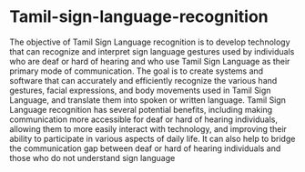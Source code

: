 # Tamil-sign-language-recognition

The objective of Tamil Sign Language recognition is to develop technology that can recognize and interpret sign language gestures used by individuals who are deaf or hard of hearing and who use Tamil Sign Language as their primary mode of communication. The goal is to create systems and software that can accurately and efficiently recognize the various hand gestures, facial expressions, and body movements used in Tamil Sign Language, and translate them into spoken or written language.
Tamil Sign Language recognition has several potential benefits, including making communication more accessible for deaf or hard of hearing individuals, allowing them to more easily interact with technology, and improving their ability to participate in various aspects of daily life. It can also help to bridge the communication gap between deaf or hard of hearing individuals and those who do not understand sign language
